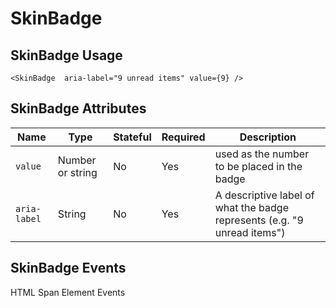 # SkinBadge

## SkinBadge Usage

```react
<SkinBadge  aria-label="9 unread items" value={9} />
```

## SkinBadge Attributes

Name | Type | Stateful | Required | Description
--- | --- | --- | --- | ---
`value` | Number or string | No | Yes | used as the number to be placed in the badge
`aria-label` | String | No | Yes | A descriptive label of what the badge represents (e.g. "9 unread items")

## SkinBadge Events

HTML Span Element Events
